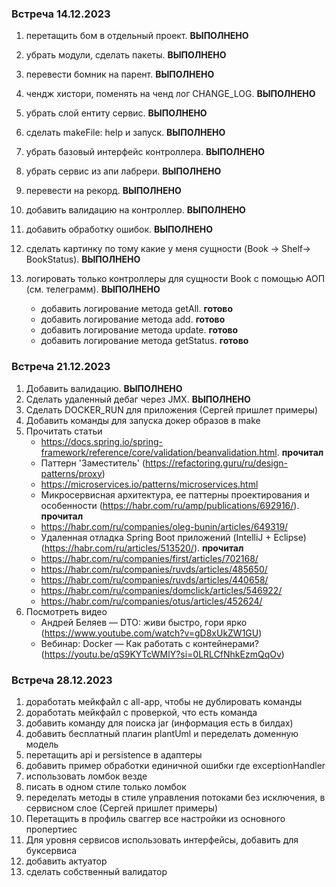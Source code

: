 ### Встреча 14.12.2023
1. перетащить бом в отдельный проект. **ВЫПОЛНЕНО**

2. убрать модули, сделать пакеты. **ВЫПОЛНЕНО**

3. перевести бомник на парент. **ВЫПОЛНЕНО**

4. чендж хистори, поменять на ченд лог CHANGE_LOG. **ВЫПОЛНЕНО**

5. убрать слой ентиту сервис. **ВЫПОЛНЕНО**

6. сделать makeFile: help и запуск. **ВЫПОЛНЕНО**

7. убрать базовый интерфейс контроллера. **ВЫПОЛНЕНО**

8. убрать сервис из апи лабрери. **ВЫПОЛНЕНО**

9. перевести на рекорд. **ВЫПОЛНЕНО**

11. добавить валидацию на контроллер. **ВЫПОЛНЕНО**

12. добавить обработку ошибок. **ВЫПОЛНЕНО**

13. сделать картинку по тому какие у меня сущности (Book -> Shelf-> BookStatus). **ВЫПОЛНЕНО**

14. логировать только контроллеры для сущности Book c помощью АОП (см. телеграмм). **ВЫПОЛНЕНО**
    - добавить логирование метода getAll. **готово**
    - добавить логирование метода add. **готово**
    - добавить логирование метода update. **готово**
    - добавить логирование метода getStatus. **готово**


### Встреча 21.12.2023
1. Добавить валидацию. **ВЫПОЛНЕНО**
2. Сделать удаленный дебаг через JMX. **ВЫПОЛНЕНО**
3. Сделать DOCKER_RUN для приложения (Сергей пришлет примеры)
4. Добавить команды для запуска докер образов в make
5. Прочитать статьи
   - https://docs.spring.io/spring-framework/reference/core/validation/beanvalidation.html. **прочитал**
   - Паттерн 'Заместитель' (https://refactoring.guru/ru/design-patterns/proxy)
   - https://microservices.io/patterns/microservices.html
   - Микросервисная архитектура, ее паттерны проектирования и особенности (https://habr.com/ru/amp/publications/692916/). **прочитал**
   - https://habr.com/ru/companies/oleg-bunin/articles/649319/
   - Удаленная отладка Spring Boot приложений (IntelliJ + Eclipse) (https://habr.com/ru/articles/513520/). **прочитал**
   - https://habr.com/ru/companies/first/articles/702168/
   - https://habr.com/ru/companies/ruvds/articles/485650/
   - https://habr.com/ru/companies/ruvds/articles/440658/
   - https://habr.com/ru/companies/domclick/articles/546922/
   - https://habr.com/ru/companies/otus/articles/452624/
6. Посмотреть видео
   - Андрей Беляев — DTO: живи быстро, гори ярко (https://www.youtube.com/watch?v=gD8xUkZW1GU)
   - Вебинар: Docker — Как работать с контейнерами? (https://youtu.be/qS9KYTcWMlY?si=0LRLCfNhkEzmQqOv)

### Встреча 28.12.2023
1. доработать мейкфайл с all-app, чтобы не дублировать команды
2. доработать мейкфайл с проверкой, что есть команда
3. добавить команду для поиска jar (информация есть в билдах)
4. добавить бесплатный плагин plantUml и переделать доменную модель
5. перетащить api и persistence в адаптеры
6. добавить пример обработки единичной ошибки где exceptionHandler
7. использовать ломбок везде
8. писать в одном стиле только ломбок
9. переделать методы в стиле управления потоками без исключения, в сервисном слое (Сергей пришлет примеры)
10. Перетащить в профиль сваггер все настройки из основного пропертиес
11. Для уровня сервисов использовать интерфейсы, добавить для буксервиса
12. добавить актуатор
13. сделать собственный валидатор

